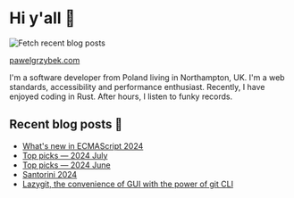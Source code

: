 # Hi y'all 👋

![Fetch recent blog posts](https://github.com/pawelgrzybek/pawelgrzybek/workflows/Fetch%20recent%20blog%20posts/badge.svg)

[pawelgrzybek.com](https://pawelgrzybek.com)

I'm a software developer from Poland living in Northampton, UK. I'm a web standards, accessibility and performance enthusiast. Recently, I have enjoyed coding in Rust. After hours, I listen to funky records.

## Recent blog posts 📝

<!-- FEED-START -->
- [What's new in ECMAScript 2024](https://pawelgrzybek.com/whats-new-in-ecmascript-2024/)
- [Top picks — 2024 July](https://pawelgrzybek.com/top-picks-2024-july/)
- [Top picks — 2024 June](https://pawelgrzybek.com/top-picks-2024-june/)
- [Santorini 2024](https://pawelgrzybek.com/santorini-2024/)
- [Lazygit, the convenience of GUI with the power of git CLI](https://pawelgrzybek.com/lazygit-the-convenience-of-gui-with-the-power-of-git-cli/)
<!-- FEED-END -->